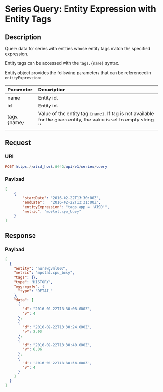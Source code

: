 # Series Query: Entity Expression with Entity Tags

## Description

Query data for series with entities whose entity tags match the specified expression.

Entity tags can be accessed with the `tags.{name}` syntax.

Entity object provides the following parameters that can be referenced in `entityExpression`:

|**Parameter**|**Description**|
|:---|:---|
|name|Entity id.|
|id|Entity id.|
|tags.{name}|Value of the entity tag `{name}`. If tag is not available for the given entity, the value is set to empty string ''|

## Request

### URI

```elm
POST https://atsd_host:8443/api/v1/series/query
```

### Payload

```json
[
    {
        "startDate": "2016-02-22T13:30:00Z",
        "endDate":   "2016-02-22T13:31:00Z",
        "entityExpression": "tags.app = 'ATSD'",
        "metric": "mpstat.cpu_busy"
    }
]
```

## Response

### Payload

```json
[
  {
    "entity": "nurswgvml007",
    "metric": "mpstat.cpu_busy",
    "tags": {},
    "type": "HISTORY",
    "aggregate": {
      "type": "DETAIL"
    },
    "data": [
      {
        "d": "2016-02-22T13:30:08.000Z",
        "v": 4
      },
      {
        "d": "2016-02-22T13:30:24.000Z",
        "v": 3.03
      },
      {
        "d": "2016-02-22T13:30:40.000Z",
        "v": 6.06
      },
      {
        "d": "2016-02-22T13:30:56.000Z",
        "v": 4
      }
    ]
  }
]
```
